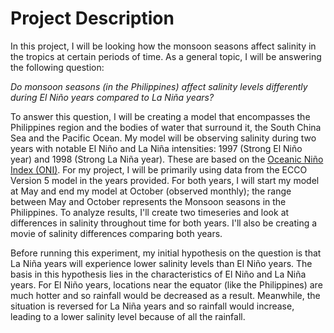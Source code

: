 # Project Description

In this project, I will be looking how the monsoon seasons affect salinity in the tropics at certain periods of time. 
As a general topic, I will be answering the following question:


*Do monsoon seasons (in the Philippines) affect salinity levels differently during El Niño years compared to La Niña years?*

To answer this question, I will be creating a model that encompasses the Philippines region and the bodies of water that surround it, the South China Sea and the Pacific Ocean. My model will be observing salinity during two years with notable El Niño and La Niña intensities: 1997 (Strong El Niño year) and 1998 (Strong La Niña year). These are based on the [Oceanic Niño Index (ONI)](https://ggweather.com/enso/oni.htm). For my project, I will be primarily using data from the ECCO Version 5 model in the years provided. For both years, I will start my model at May and end my model at October (observed monthly); the range between May and October represents the Monsoon seasons in the Philippines. To analyze results, I'll create two timeseries  and look at differences in salinity throughout time for both years. I'll also be creating a movie of salinity differences comparing both years.


Before running this experiment, my initial hypothesis on the question is that La Niña years will experience lower salinity levels than El Niño years. The basis in this hypothesis lies in the characteristics of El Niño and La Niña years. For El Niño years, locations near the equator (like the Philippines) are much hotter and so rainfall would be decreased as a result. Meanwhile, the situation is reversed for La Niña years and so rainfall would increase, leading to a lower salinity level because of all the rainfall.